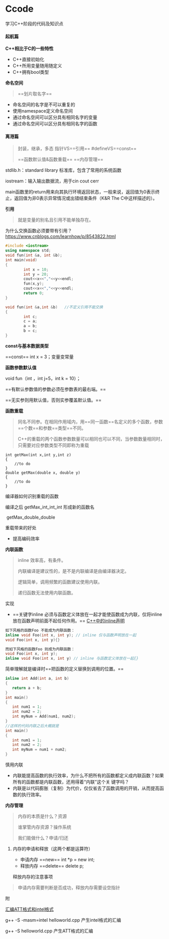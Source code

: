 # Ccode
学习C++阶段的代码及知识点

#### 起航篇

**C++相比于C的一些特性**

- C++直接初始化
- C++所用变量随用随定义
- C++拥有bool类型

**命名空间**

> ==划片取名字==

- 命名空间的名字是不可以重复的
- 使用namespace定义命名空间
- 通过命名空间可以区分具有相同名字的变量
- 通过命名空间可以区分具有相同名字的函数



#### 离港篇

> 封装，继承，多态   指针VS==引用==  #defineVS==const== 
>
> ==函数默认值&函数重载==  ==内存管理==

stdlib.h：standard library 标准库，包含了常用的系统函数

iostream：输入输出数据流，用于cin cout cerr

main函数里的return用来向其执行环境返回状态，一般来说，返回值为0表示终止，返回值为非0表示异常情况或出错结束条件（K&R The C中这样描述的）。

**引用**

> 就是变量的别名且引用不能单独存在。

为什么交换函数必须要带有引用？https://www.cnblogs.com/learnhow/p/8543822.html

```c++
#include <iostream>
using namespace std;
void fun(int &a, int &b);
int main(void)
{
        int x = 10;
        int y = 20;
        cout<<x<<","<<y<<endl;
        fun(x,y);
        cout<<x<<","<<y<<endl;
        return 0;
}

void fun(int &a,int &b)   //不定义引用不能交换
{
        int c;
        c = a;
        a = b;
        b = c;
}
```

**const与基本数据类型**

==const== int x = 3；变量变常量

**函数参数默认值**

void fun（int ，int j=5，int k = 10）；

==有默认参数值的参数必须在参数表的最右端。==

==无实参则用默认值，否则实参覆盖默认值。==

**函数重载**

> 同名不同参。在相同作用域内，用==同一函数==名定义的多个函数，参数==个数==和参数==类型==不同。
>
> C++的重载的两个函数参数数量可以相同也可以不同，当参数数量相同时，只需要对应参数类型不同即称为重载

```
int getMax(int x,int y,int z)
{
	//to do
}
double getMax(double x, double y)
{
	//to do
}
```

编译器如何识别重载的函数

编译之后 getMax_int_int_int   形成新的函数名

​				 getMax_double_double

重载带来的好处

- 提高编码效率

**内联函数**

> inline 效率高，有条件。
>
> 内联编译是建议性的，是不是内联编译是由编译器决定。
>
> 逻辑简单，调用频繁的函数建议使用内联。
>
> 递归函数无法使用内联函数。

实现

- ==关键字inline 必须与函数定义体放在一起才能使函数成为内联，仅将inline 放在函数声明前面不起任何作用。== [C++中的inline声明](https://www.cnblogs.com/icmzn/p/5059857.html)

```c++
如下风格的函数Foo 不能成为内联函数：
inline void Foo(int x, int y); // inline 仅与函数声明放在一起
void Foo(int x, int y){}

而如下风格的函数Foo 则成为内联函数：
void Foo(int x, int y);
inline void Foo(int x, int y) // inline 与函数定义体放在一起{}
```

简单理解就是编译时==把函数的定义替换到调用的位置。==

```c++
inline int Add(int a, int b)
{
   return a + b;
}
int main()
{
   int num1 = 1;
   int num2 = 2;
   int myNum = Add(num1, num2);
}
//这样的代码内联之后大概就是
int main()
{
   int num1 = 1;
   int num2 = 2;
   int myNum = num1 + num2;
}
```

慎用内联

- 内联能提高函数的执行效率，为什么不把所有的函数都定义成内联函数？如果所有的函数都是内联函数，还用得着“内联”这个关 键字吗？
- 内联是以代码膨胀（复制）为代价，仅仅省去了函数调用的开销，从而提高函数的执行效率。

**内存管理**

> 内存的本质是什么？资源
>
> 谁掌管内存资源？操作系统
>
> 我们能做什么？申请/归还

1. 内存的申请和释放（这两个都是运算符）
   - 申请内存   ==new==                   int *p = new int;
   - 释放内存   ==delete==               delete p;
   
   释放内存的注意事项

> 申请内存需要判断是否成功，释放内存需要设空指针

附

[汇编ATT格式和intel格式](https://www.cnblogs.com/pugang/p/4035314.html)

g++ -S -masm=intel  helloworld.cpp 产生intel格式的汇编

g++ -S  helloworld.cpp 产生ATT格式的汇编

